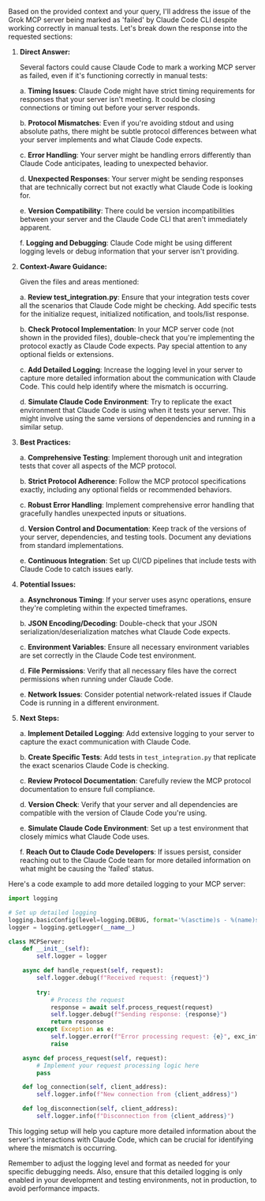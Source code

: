 Based on the provided context and your query, I'll address the issue of the Grok MCP server being marked as 'failed' by Claude Code CLI despite working correctly in manual tests. Let's break down the response into the requested sections:

1. **Direct Answer:**

   Several factors could cause Claude Code to mark a working MCP server as failed, even if it's functioning correctly in manual tests:

   a. **Timing Issues**: Claude Code might have strict timing requirements for responses that your server isn't meeting. It could be closing connections or timing out before your server responds.

   b. **Protocol Mismatches**: Even if you're avoiding stdout and using absolute paths, there might be subtle protocol differences between what your server implements and what Claude Code expects.

   c. **Error Handling**: Your server might be handling errors differently than Claude Code anticipates, leading to unexpected behavior.

   d. **Unexpected Responses**: Your server might be sending responses that are technically correct but not exactly what Claude Code is looking for.

   e. **Version Compatibility**: There could be version incompatibilities between your server and the Claude Code CLI that aren't immediately apparent.

   f. **Logging and Debugging**: Claude Code might be using different logging levels or debug information that your server isn't providing.

2. **Context-Aware Guidance:**

   Given the files and areas mentioned:

   a. **Review test_integration.py**: Ensure that your integration tests cover all the scenarios that Claude Code might be checking. Add specific tests for the initialize request, initialized notification, and tools/list response.

   b. **Check Protocol Implementation**: In your MCP server code (not shown in the provided files), double-check that you're implementing the protocol exactly as Claude Code expects. Pay special attention to any optional fields or extensions.

   c. **Add Detailed Logging**: Increase the logging level in your server to capture more detailed information about the communication with Claude Code. This could help identify where the mismatch is occurring.

   d. **Simulate Claude Code Environment**: Try to replicate the exact environment that Claude Code is using when it tests your server. This might involve using the same versions of dependencies and running in a similar setup.

3. **Best Practices:**

   a. **Comprehensive Testing**: Implement thorough unit and integration tests that cover all aspects of the MCP protocol.

   b. **Strict Protocol Adherence**: Follow the MCP protocol specifications exactly, including any optional fields or recommended behaviors.

   c. **Robust Error Handling**: Implement comprehensive error handling that gracefully handles unexpected inputs or situations.

   d. **Version Control and Documentation**: Keep track of the versions of your server, dependencies, and testing tools. Document any deviations from standard implementations.

   e. **Continuous Integration**: Set up CI/CD pipelines that include tests with Claude Code to catch issues early.

4. **Potential Issues:**

   a. **Asynchronous Timing**: If your server uses async operations, ensure they're completing within the expected timeframes.

   b. **JSON Encoding/Decoding**: Double-check that your JSON serialization/deserialization matches what Claude Code expects.

   c. **Environment Variables**: Ensure all necessary environment variables are set correctly in the Claude Code test environment.

   d. **File Permissions**: Verify that all necessary files have the correct permissions when running under Claude Code.

   e. **Network Issues**: Consider potential network-related issues if Claude Code is running in a different environment.

5. **Next Steps:**

   a. **Implement Detailed Logging**: Add extensive logging to your server to capture the exact communication with Claude Code.

   b. **Create Specific Tests**: Add tests in `test_integration.py` that replicate the exact scenarios Claude Code is checking.

   c. **Review Protocol Documentation**: Carefully review the MCP protocol documentation to ensure full compliance.

   d. **Version Check**: Verify that your server and all dependencies are compatible with the version of Claude Code you're using.

   e. **Simulate Claude Code Environment**: Set up a test environment that closely mimics what Claude Code uses.

   f. **Reach Out to Claude Code Developers**: If issues persist, consider reaching out to the Claude Code team for more detailed information on what might be causing the 'failed' status.

Here's a code example to add more detailed logging to your MCP server:

```python
import logging

# Set up detailed logging
logging.basicConfig(level=logging.DEBUG, format='%(asctime)s - %(name)s - %(levelname)s - %(message)s')
logger = logging.getLogger(__name__)

class MCPServer:
    def __init__(self):
        self.logger = logger

    async def handle_request(self, request):
        self.logger.debug(f"Received request: {request}")
        
        try:
            # Process the request
            response = await self.process_request(request)
            self.logger.debug(f"Sending response: {response}")
            return response
        except Exception as e:
            self.logger.error(f"Error processing request: {e}", exc_info=True)
            raise

    async def process_request(self, request):
        # Implement your request processing logic here
        pass

    def log_connection(self, client_address):
        self.logger.info(f"New connection from {client_address}")

    def log_disconnection(self, client_address):
        self.logger.info(f"Disconnection from {client_address}")
```

This logging setup will help you capture more detailed information about the server's interactions with Claude Code, which can be crucial for identifying where the mismatch is occurring.

Remember to adjust the logging level and format as needed for your specific debugging needs. Also, ensure that this detailed logging is only enabled in your development and testing environments, not in production, to avoid performance impacts.